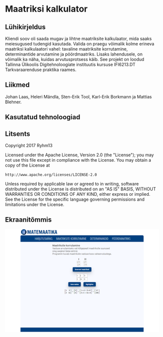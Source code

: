 # Maatriksi kalkulator

## Lühikirjeldus
Kliendi soov oli saada mugav ja lihtne maatriksite kalkulaator, mida saaks meiesugused tudengid kasutada. Valida on praegu võimalik kolme erineva maatriksi kalkulaatori vahel: tavaline maatriksite korrutamine, determinantide arvutamine ja pöördmaatriks. Lisaks lahendusele, on võimalik ka näha, kuidas arvutusprotsess käib. See projekt on loodud Tallinna Ülikoolis Digitehnoloogiate instituutis kursuse IFI6213.DT Tarkvaraarenduse praktika raames.

## Liikmed
Johan Laas, Heleri Mändla, Sten-Erik Tool, Karl-Erik Borkmann ja Mattias Blehner.

## Kasutatud tehnoloogiad

## Litsents
Copyright 2017 Ryhm13

Licensed under the Apache License, Version 2.0 (the "License");
you may not use this file except in compliance with the License.
You may obtain a copy of the License at

    http://www.apache.org/licenses/LICENSE-2.0

Unless required by applicable law or agreed to in writing, software
distributed under the License is distributed on an "AS IS" BASIS,
WITHOUT WARRANTIES OR CONDITIONS OF ANY KIND, either express or implied.
See the License for the specific language governing permissions and
limitations under the License.

## Ekraanitõmmis

![Ekraanitõmmis1](Capture0.png "Ekraanitõmmis1")
